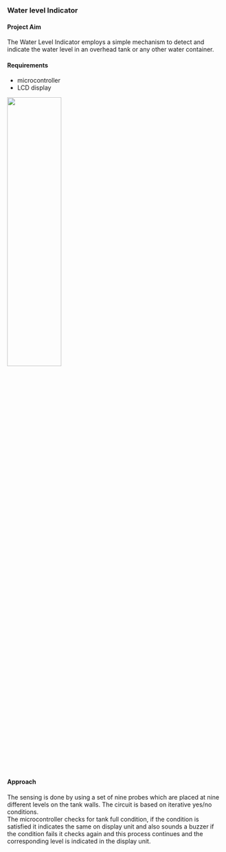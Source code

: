 ### Water level Indicator    
#### Project Aim    
The Water Level Indicator employs a simple mechanism to detect and indicate the water level in an overhead tank or any other water container.   
#### Requirements
- microcontroller
- LCD display    
<img src="https://www.electronicshub.org/wp-content/uploads/2013/05/Water-Level-Indicator-Schematic-Diagram-1024x902.jpg" width=50% height=40%>   

#### Approach
The sensing is done by using a set of nine probes which are placed at nine different levels on the tank walls.
The circuit is based on iterative yes/no conditions.   
The microcontroller checks for tank full condition, if the condition is satisfied it indicates the same on display unit and also sounds a buzzer if the condition fails it checks 
again and this process continues and the corresponding level is indicated in the display unit.
